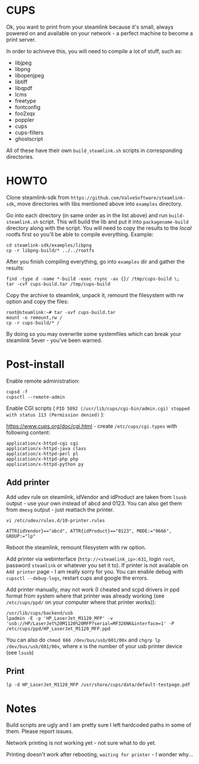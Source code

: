 # CUPS

Ok, you want to print from your steamlink because it's small, always powered on and available on your 
network - a perfect machine to become a print server.

In order to achiveve this, you will need to compile a lot of stuff, such as: 

  - libjpeg
  - libpng
  - libopenjpeg
  - libtiff
  - libqpdf
  - lcms
  - freetype
  - fontconfig
  - foo2xqx
  - poppler
  - cups
  - cups-filters
  - ghostscript

All of these have their own `build_steamlink.sh` scripts in corresponding directories. 

# HOWTO

Clone steamlink-sdk from `https://github.com/ValveSoftware/steamlink-sdk`, move directories with libs mentioned above into `examples`  directory.

Go into each directory (in same order as in the list above) and run `build-steamlink.sh` script. This will build the lib 
and put it into `packagename-build` directory along with the script. You will need to copy the results to the _local_ rootfs first 
so you'll be able to compile everything. Example: 

```
cd steamlink-sdk/examples/libpng
cp -r libpng-build/* ../../rootfs
```

After you finish compiling everything, go into `examples` dir and gather the results:

```
find -type d -name *-build -exec rsync -av {}/ /tmp/cups-build \;
tar -cvf cups-build.tar /tmp/cups-build
```

Copy the archive to steamlink, unpack it, remount the filesystem with rw option and copy the files:

```
root@steamlink:~# tar -xvf cups-build.tar
mount -o remount,rw / 
cp -r cups-build/* /
```

By doing so you may overwrite some systemfiles which can break your steamlink 5ever - you've been warned.

# Post-install

Enable remote administration:

```
cupsd -f
cupsctl --remote-admin
```

Enable CGI scripts ( `PID 5892 (/usr/lib/cups/cgi-bin/admin.cgi) stopped with status 113 (Permission denied)` ):

https://www.cups.org/doc/cgi.html - create `/etc/cups/cgi.types` with following content:
```
application/x-httpd-cgi cgi
application/x-httpd-java class
application/x-httpd-perl pl
application/x-httpd-php php
application/x-httpd-python py
```

## Add printer

Add udev rule on steamlink, idVendor and idProduct are taken from `lsusb` output - use your own instead of abcd and 0123.
You can also get them from `dmesg` output - just reattach the printer.

```
vi /etc/udev/rules.d/10-printer.rules

ATTR{idVendor}=="abcd", ATTR{idProduct}=="0123", MODE:="0666", GROUP:="lp"
```
Reboot the steamlink, remount filesystem with rw option. 

Add printer via webinterface (`http://<steamlink_ip>:631`, login `root`, password `steamlink` or whatever you set it to). 
If printer is not available on `Add printer` page - I am really sorry for you. You can enable debug with `cupsctl --debug-logs`, 
restart cups and google the errors.

Add printer manually, may not work (I cheated and scpd drivers in ppd format from system where that printer 
was already working (see `/etc/cups/ppd/` on your computer where that printer works)):

```
/usr/lib/cups/backend/usb
lpadmin -E -p 'HP_LaserJet_M1120_MFP' -v 'usb://HP/LaserJet%20M1120%20MFP?serial=MF326NK&interface=1' -P /etc/cups/ppd/HP_LaserJet_M1120_MFP.ppd
```

You can also do `chmod 666 /dev/bus/usb/001/00x` and `chgrp lp /dev/bus/usb/001/00x`, where x is the number of your usb printer device (see `lsusb`)

## Print

```
lp -d HP_LaserJet_M1120_MFP /usr/share/cups/data/default-testpage.pdf
```

# Notes

Build scripts are ugly and I am pretty sure I left hardcoded paths in some of them. Please report issues.

Network printing is not working yet - not sure what to do yet.

Printing doesn't work after rebooting, `waiting for printer` - I wonder why...

